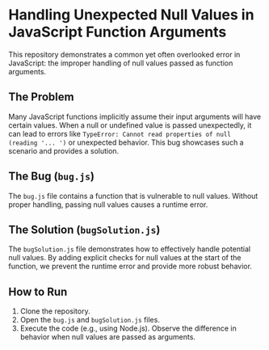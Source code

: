 # Handling Unexpected Null Values in JavaScript Function Arguments

This repository demonstrates a common yet often overlooked error in JavaScript: the improper handling of null values passed as function arguments.

## The Problem

Many JavaScript functions implicitly assume their input arguments will have certain values.  When a null or undefined value is passed unexpectedly, it can lead to errors like `TypeError: Cannot read properties of null (reading '... ')` or unexpected behavior. This bug showcases such a scenario and provides a solution.

## The Bug (`bug.js`)

The `bug.js` file contains a function that is vulnerable to null values.  Without proper handling, passing null values causes a runtime error.

## The Solution (`bugSolution.js`)

The `bugSolution.js` file demonstrates how to effectively handle potential null values. By adding explicit checks for null values at the start of the function, we prevent the runtime error and provide more robust behavior.

## How to Run

1. Clone the repository.
2. Open the `bug.js` and `bugSolution.js` files.
3. Execute the code (e.g., using Node.js).  Observe the difference in behavior when null values are passed as arguments.
